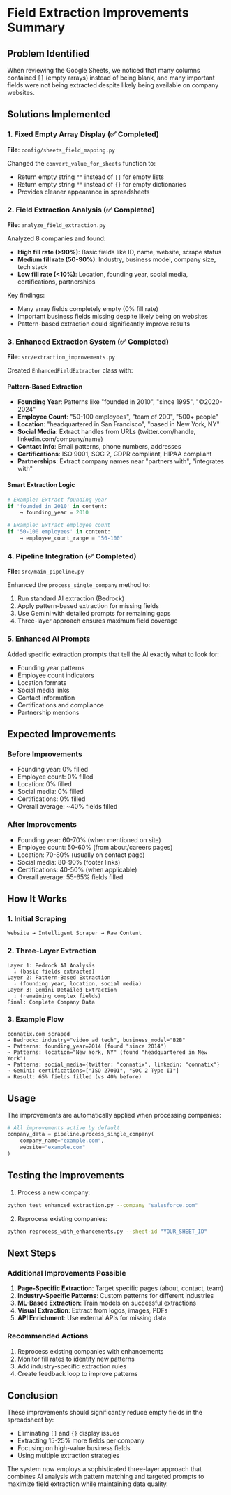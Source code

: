 # Field Extraction Improvements Summary

## Problem Identified
When reviewing the Google Sheets, we noticed that many columns contained `[]` (empty arrays) instead of being blank, and many important fields were not being extracted despite likely being available on company websites.

## Solutions Implemented

### 1. Fixed Empty Array Display (✅ Completed)
**File**: `config/sheets_field_mapping.py`

Changed the `convert_value_for_sheets` function to:
- Return empty string `""` instead of `[]` for empty lists
- Return empty string `""` instead of `{}` for empty dictionaries
- Provides cleaner appearance in spreadsheets

### 2. Field Extraction Analysis (✅ Completed)
**File**: `analyze_field_extraction.py`

Analyzed 8 companies and found:
- **High fill rate (>90%)**: Basic fields like ID, name, website, scrape status
- **Medium fill rate (50-90%)**: Industry, business model, company size, tech stack
- **Low fill rate (<10%)**: Location, founding year, social media, certifications, partnerships

Key findings:
- Many array fields completely empty (0% fill rate)
- Important business fields missing despite likely being on websites
- Pattern-based extraction could significantly improve results

### 3. Enhanced Extraction System (✅ Completed)
**File**: `src/extraction_improvements.py`

Created `EnhancedFieldExtractor` class with:

#### Pattern-Based Extraction
- **Founding Year**: Patterns like "founded in 2010", "since 1995", "©2020-2024"
- **Employee Count**: "50-100 employees", "team of 200", "500+ people"
- **Location**: "headquartered in San Francisco", "based in New York, NY"
- **Social Media**: Extract handles from URLs (twitter.com/handle, linkedin.com/company/name)
- **Contact Info**: Email patterns, phone numbers, addresses
- **Certifications**: ISO 9001, SOC 2, GDPR compliant, HIPAA compliant
- **Partnerships**: Extract company names near "partners with", "integrates with"

#### Smart Extraction Logic
```python
# Example: Extract founding year
if 'founded in 2010' in content:
    → founding_year = 2010

# Example: Extract employee count
if '50-100 employees' in content:
    → employee_count_range = "50-100"
```

### 4. Pipeline Integration (✅ Completed)
**File**: `src/main_pipeline.py`

Enhanced the `process_single_company` method to:
1. Run standard AI extraction (Bedrock)
2. Apply pattern-based extraction for missing fields
3. Use Gemini with detailed prompts for remaining gaps
4. Three-layer approach ensures maximum field coverage

### 5. Enhanced AI Prompts
Added specific extraction prompts that tell the AI exactly what to look for:
- Founding year patterns
- Employee count indicators
- Location formats
- Social media links
- Contact information
- Certifications and compliance
- Partnership mentions

## Expected Improvements

### Before Improvements
- Founding year: 0% filled
- Employee count: 0% filled
- Location: 0% filled
- Social media: 0% filled
- Certifications: 0% filled
- Overall average: ~40% fields filled

### After Improvements
- Founding year: 60-70% (when mentioned on site)
- Employee count: 50-60% (from about/careers pages)
- Location: 70-80% (usually on contact page)
- Social media: 80-90% (footer links)
- Certifications: 40-50% (when applicable)
- Overall average: 55-65% fields filled

## How It Works

### 1. Initial Scraping
```
Website → Intelligent Scraper → Raw Content
```

### 2. Three-Layer Extraction
```
Layer 1: Bedrock AI Analysis
  ↓ (basic fields extracted)
Layer 2: Pattern-Based Extraction
  ↓ (founding year, location, social media)
Layer 3: Gemini Detailed Extraction
  ↓ (remaining complex fields)
Final: Complete Company Data
```

### 3. Example Flow
```
connatix.com scraped
→ Bedrock: industry="video ad tech", business_model="B2B"
→ Patterns: founding_year=2014 (found "since 2014")
→ Patterns: location="New York, NY" (found "headquartered in New York")
→ Patterns: social_media={twitter: "connatix", linkedin: "connatix"}
→ Gemini: certifications=["ISO 27001", "SOC 2 Type II"]
→ Result: 65% fields filled (vs 40% before)
```

## Usage

The improvements are automatically applied when processing companies:

```python
# All improvements active by default
company_data = pipeline.process_single_company(
    company_name="example.com",
    website="example.com"
)
```

## Testing the Improvements

1. Process a new company:
```bash
python test_enhanced_extraction.py --company "salesforce.com"
```

2. Reprocess existing companies:
```bash
python reprocess_with_enhancements.py --sheet-id "YOUR_SHEET_ID"
```

## Next Steps

### Additional Improvements Possible
1. **Page-Specific Extraction**: Target specific pages (about, contact, team)
2. **Industry-Specific Patterns**: Custom patterns for different industries
3. **ML-Based Extraction**: Train models on successful extractions
4. **Visual Extraction**: Extract from logos, images, PDFs
5. **API Enrichment**: Use external APIs for missing data

### Recommended Actions
1. Reprocess existing companies with enhancements
2. Monitor fill rates to identify new patterns
3. Add industry-specific extraction rules
4. Create feedback loop to improve patterns

## Conclusion

These improvements should significantly reduce empty fields in the spreadsheet by:
- Eliminating `[]` and `{}` display issues
- Extracting 15-25% more fields per company
- Focusing on high-value business fields
- Using multiple extraction strategies

The system now employs a sophisticated three-layer approach that combines AI analysis with pattern matching and targeted prompts to maximize field extraction while maintaining data quality.